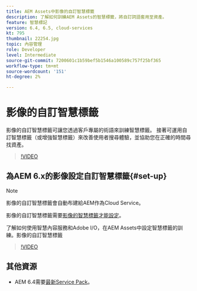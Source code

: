 ```yaml
---
title: AEM Assets中影像的自訂智慧標籤
description: 了解如何訓練AEM Assets的智慧標籤，將自訂詞語套用至資產。
feature: 智慧標記
version: 6.4, 6.5, cloud-services
kt: 795
thumbnail: 22254.jpg
topic: 內容管理
role: Developer
level: Intermediate
source-git-commit: 7200601c1b59bef5b1546a100589c757f25bf365
workflow-type: tm+mt
source-wordcount: '151'
ht-degree: 2%

---
```



# 影像的自訂智慧標籤

影像的自訂智慧標籤可讓您透過客戶專屬的術語來訓練智慧標籤。
接著可運用自訂智慧標籤（或增強智慧標籤）來改善使用者搜尋體驗，並協助您在正確的時間尋找資產。

>[!VIDEO](https://video.tv.adobe.com/v/22254/?quality=12&learn=on)

## 為AEM 6.x的影像設定自訂智慧標籤{#set-up}

>[!NOTE]
> 影像的自訂智慧標籤會自動布建給AEM作為Cloud Service。

影像的自訂智慧標籤需要[影像的智慧標籤才能設定](./image-smart-tags.md#set-up)。

了解如何使用智慧內容服務和Adobe I/O，在AEM Assets中設定智慧標籤的訓練。影像的自訂智慧標籤

>[!VIDEO](https://video.tv.adobe.com/v/23405/?quality=12&learn=on)

## 其他資源

* AEM 6.4需要[最新Service Pack](https://experienceleague.adobe.com/docs/experience-manager-release-information/aem-release-updates/aem-releases-updates.html#aem-64)。


